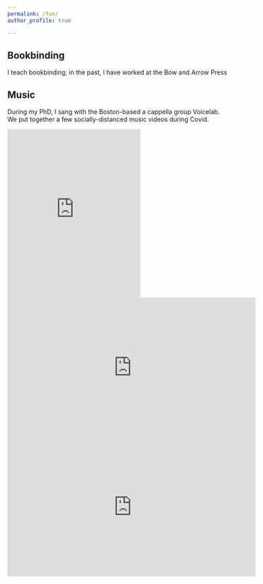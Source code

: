```yaml
---
permalink: /fun/
author_profile: true

---
```



## Bookbinding

I teach bookbinding; in the past, I have worked at the Bow and Arrow Press 


## Music

During my PhD, I sang with the Boston-based a cappella group Voicelab. We put together a few socially-distanced music videos during Covid.

<iframe src="https://open.spotify.com/embed?uri=spotify%3Atrack%3A4sJaB5mGaz02VMPMoRbaaw" width="300" height="380" frameborder="0" allowtransparency="true" allow="encrypted-media"></iframe>

<iframe width="560" height="315" src="https://www.youtube.com/embed/-NaooJ1f80U" frameborder="0" allow="autoplay; encrypted-media" allowfullscreen></iframe>

<iframe width="560" height="315" src="https://www.youtube.com/embed/pYXwrJKEn04" frameborder="0" allow="autoplay; encrypted-media" allowfullscreen></iframe>

